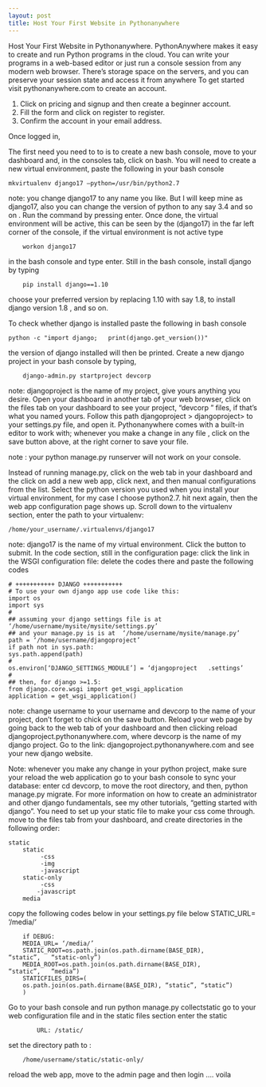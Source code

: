 ```yaml
---
layout: post
title: Host Your First Website in Pythonanywhere
---
```


Host Your First Website in Pythonanywhere.
PythonAnywhere makes it easy to create and run Python programs in the cloud. You can write your programs in a web-based editor or just run a console session from any modern web browser. There’s storage space on the servers, and you can preserve your session state and access it from anywhere
To get started visit pythonanywhere.com to create an account.

1. Click on pricing and signup and then create a beginner account.
2. Fill the form and click on register to register.
3. Confirm the account in your email address.

Once logged in,

The first need you need to to is to create a new bash console, move to your dashboard and, in the consoles tab, click on bash. You will need to create a new virtual environment, paste the following in your bash console

	mkvirtualenv django17 –python=/usr/bin/python2.7

note: you change django17 to any name you like. But I will keep mine as django17, also you can change the version of python to any say 3.4 and so on .
Run the command by pressing enter. Once done, the virtual environment will be active, this can be seen by the (django17) in the far left corner of the console, if the virtual environment is not active type

		workon django17

in the bash console and type enter.
Still in the bash console, install django by typing

		pip install django==1.10

choose your preferred version by replacing 1.10 with say 1.8, to install django version 1.8 , and so on.

To check whether django is installed paste the following in bash console

	python -c "import django; 	print(django.get_version())"


the version of django installed will then be printed.
Create a new django project in your bash console by typing,

		django-admin.py startproject devcorp


note: djangoproject is the name of my project, give yours anything you desire.
Open your dashboard in another tab of your web browser, click on the files tab on your dashboard to see your project, “devcorp ” files, if that’s what you named yours.
Follow this path djangoproject > djangoproject> to your settings.py file, and open it. Pythonanywhere comes with a built-in editor to work with; whenever you make a change in any file , click on the save button above, at the right corner to save your file.

note : your python manage.py runserver will not work on your console.

Instead of running manage.py, click on the web tab in your dashboard and the click on add a new web app, click next, and then manual configurations from the list. Select the python version you used when you install your virtual environment, for my case I choose python2.7. hit next again, then the web app configuration page shows up.
Scroll down to the virtualenv section, enter the path to your virtualenv:


	/home/your_username/.virtualenvs/django17


note: django17 is the name of my virtual environment.
Click the button to submit.
In the code section, still in the configuration page: click the link in the WSGI configuration file:
delete the codes there and paste the following codes


	# +++++++++++ DJANGO +++++++++++
	# To use your own django app use code like this:
	import os
	import sys
	#
	## assuming your django settings file is at 	‘/home/username/mysite/mysite/settings.py’
	## and your manage.py is is at 	‘/home/username/mysite/manage.py’
	path = ‘/home/username/djangoproject’
	if path not in sys.path:
	sys.path.append(path)
	#
	os.environ[‘DJANGO_SETTINGS_MODULE’] = ‘djangoproject 	.settings’
	#
	## then, for django >=1.5:
	from django.core.wsgi import get_wsgi_application
	application = get_wsgi_application()


note: change username to your username and devcorp to the name of your project, don’t forget to chick on the save button.
Reload your web page by going back to the web tab of your dashboard and then clicking reload djangoproject.pythonanywhere.com, where devcorp is the name of my django project.
Go to the link: djangoproject.pythonanywhere.com and see your new django website.

Note: whenever you make any change in your python project, make sure your reload the web application go to your bash console to sync your database:
enter cd devcorp, to move the root directory, and then, python manage.py migrate. For more information on how to create an administrator and other django fundamentals, see my other tutorials, “getting started with django”.
You need to set up your static file to make your css come through.
move to the files tab from your dashboard, and create directories in the following order:

	static
 		static
			 -css
			 -img
			 -javascript
		static-only
			 -css
			-javascript
		media


copy the following codes below in your settings.py file below STATIC_URL= ‘/media/’

		if DEBUG:
		MEDIA_URL= ‘/media/’
		STATIC_ROOT=os.path.join(os.path.dirname(BASE_DIR), 			“static”, 	“static-only”)
		MEDIA_ROOT=os.path.join(os.path.dirname(BASE_DIR), 			“static”, 	“media”)
		STATICFILES_DIRS=(
		os.path.join(os.path.dirname(BASE_DIR), “static”, “static”)
		)


Go to your bash console and run python manage.py collectstatic
go to your web configuration file and in the static files section enter the static 

			URL: /static/

set the directory path to :

		/home/username/static/static-only/


reload the web app, move to the admin page and then login ….
voila
